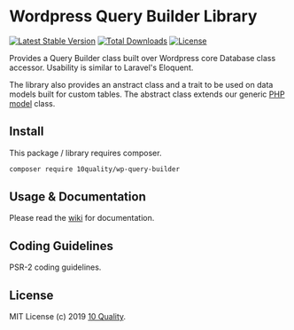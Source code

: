# Wordpress Query Builder Library

[![Latest Stable Version](https://poser.pugx.org/10quality/wp-query-builder/v/stable)](https://packagist.org/packages/10quality/wp-query-builder)
[![Total Downloads](https://poser.pugx.org/10quality/wp-query-builder/downloads)](https://packagist.org/packages/10quality/wp-query-builder)
[![License](https://poser.pugx.org/10quality/wp-query-builder/license)](https://packagist.org/packages/10quality/wp-query-builder)

Provides a Query Builder class built over Wordpress core Database class accessor. Usability is similar to Laravel's Eloquent.

The library also provides an anstract class and a trait to be used on data models built for custom tables. The abstract class extends our generic [PHP model](https://github.com/10quality/php-data-model) class.

## Install

This package / library requires composer.

```bash
composer require 10quality/wp-query-builder
```

## Usage & Documentation

Please read the [wiki](https://github.com/10quality/wp-query-builder/wiki) for documentation.

## Coding Guidelines

PSR-2 coding guidelines.

## License

MIT License (c) 2019 [10 Quality](https://www.10quality.com/).